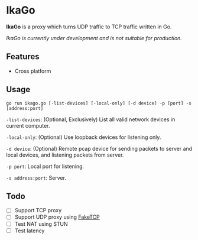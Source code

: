 # IkaGo

**IkaGo** is a proxy which turns UDP traffic to TCP traffic written in Go.

*IkaGo is currently under development and is not suitable for production.*

## Features

- Cross platform

## Usage

```
go run ikago.go [-list-devices] [-local-only] [-d device] -p [port] -s [address:port]
```

`-list-devices`: (Optional, Exclusively) List all valid network devices in current computer.

`-local-only`: (Optional) Use loopback devices for listening only.

`-d device`: (Optional) Remote pcap device for sending packets to server and local devices, and listening packets from server.

`-p port`: Local port for listening.

`-s address:port`: Server.

## Todo

- [ ] Support TCP proxy
- [ ] Support UDP proxy using [FakeTCP](https://github.com/wangyu-/udp2raw-tunnel)
- [ ] Test NAT using STUN
- [ ] Test latency
